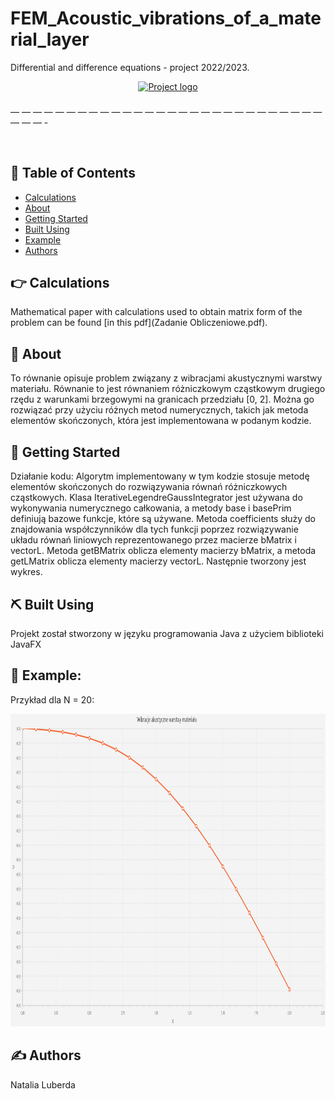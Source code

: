 # FEM_Acoustic_vibrations_of_a_material_layer
Differential and difference equations - project 2022/2023.

<p align="center">
  <a href="" rel="noopener">
    <img width=600px height=200px src="Równanie problemu.png" alt="Project logo">
  </a>
</p>

<h3 align="center"></h3>
— — — — — — — — — — — — — — — — — — — — — — — — — — — — — — — -

<p align=”center”> 
<br>
</p>

## 📝 Table of Contents

- [Calculations](#calculations)
- [About](#about)
- [Getting Started](#getting_started)
- [Built Using](#built_using)
- [Example](#example)
- [Authors](#authors)




## :point_right: Calculations <a name = “calculations”></a>

Mathematical paper with calculations used to obtain matrix form of the problem can be found [in this pdf](Zadanie Obliczeniowe.pdf).

## 🧐 About <a name = “about”></a>
To równanie opisuje problem związany z wibracjami akustycznymi warstwy materiału. Równanie to jest równaniem różniczkowym cząstkowym drugiego rzędu z warunkami brzegowymi na granicach przedziału [0, 2]. Można go rozwiązać przy użyciu różnych metod numerycznych, takich jak metoda elementów skończonych, która jest implementowana w podanym kodzie.

## 🏁 Getting Started <a name = “getting_started”> </a>
 Działanie kodu:
 Algorytm implementowany w tym kodzie stosuje metodę elementów skończonych do rozwiązywania równań różniczkowych cząstkowych. Klasa IterativeLegendreGaussIntegrator jest używana do wykonywania numerycznego całkowania, a metody base i basePrim definiują bazowe funkcje, które są używane. Metoda coefficients służy do znajdowania współczynników dla tych funkcji poprzez rozwiązywanie układu równań liniowych reprezentowanego przez macierze bMatrix i vectorL. Metoda getBMatrix oblicza elementy macierzy bMatrix, a metoda getLMatrix oblicza elementy macierzy vectorL. Następnie tworzony jest wykres.


## ⛏️ Built Using <a name = “built_using”></a>
Projekt został stworzony w języku programowania Java z użyciem biblioteki JavaFX

## :brain: Example:  <a name = “example”></a>
Przykład dla N = 20:

<p align="center">
  <a href="" rel="noopener">
    <img width=800px height=500px src="Example.png" alt="Project logo">
  </a>
</p>


## ✍️ Authors <a name = “authors”></a>
Natalia Luberda
